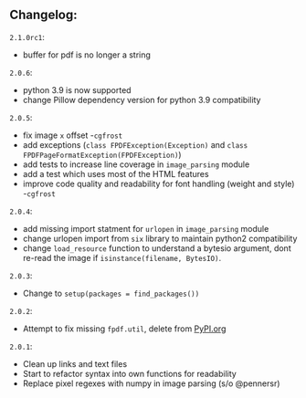 Changelog:
--------

`2.1.0rc1`:

* buffer for pdf is no longer a string

`2.0.6`:

* python 3.9 is now supported
* change Pillow dependency version for python 3.9 compatibility

`2.0.5`:

* fix image `x` offset -`cgfrost`
* add exceptions (`class FPDFException(Exception)` and
  `class FPDFPageFormatException(FPDFException)`)
* add tests to increase line coverage in `image_parsing` module
* add a test which uses most of the HTML features
* improve code quality and readability for font handling (weight and style) -`cgfrost`

`2.0.4`:

* add missing import statment for `urlopen` in `image_parsing` module
* change urlopen import from `six` library to maintain python2 compatibility
* change `load_resource` function to understand a bytesio argument, dont re-read
  the image if `isinstance(filename, BytesIO)`.

`2.0.3`:

 * Change to `setup(packages = find_packages())`

`2.0.2`:

 * Attempt to fix missing `fpdf.util`, delete from [PyPI.org][2]

`2.0.1`:

 * Clean up links and text files
 * Start to refactor syntax into own functions for readability
 * Replace pixel regexes with numpy in image parsing (s/o @pennersr)

[2]: https://pypi.org/project/fpdf2/2.0.2/
